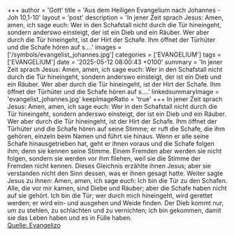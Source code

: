 +++
author = 'Gott'
title = 'Aus dem Heiligen Evangelium nach Johannes - Joh 10,1-10'
layout = 'post'
description = 'In jener Zeit sprach Jesus: Amen, amen, ich sage euch: Wer in den Schafstall nicht durch die Tür hineingeht, sondern anderswo einsteigt, der ist ein Dieb und ein Räuber. Wer aber durch die Tür hineingeht, ist der Hirt der Schafe. Ihm öffnet der Türhüter und die Schafe hören auf s....'
images = ['/symbols/evangelist_johannes.jpg']
categories = ['EVANGELIUM']
tags = ['EVANGELIUM']
date = '2025-05-12 08:00:43 +0100'
summary = 'In jener Zeit sprach Jesus: Amen, amen, ich sage euch: Wer in den Schafstall nicht durch die Tür hineingeht, sondern anderswo einsteigt, der ist ein Dieb und ein Räuber. Wer aber durch die Tür hineingeht, ist der Hirt der Schafe. Ihm öffnet der Türhüter und die Schafe hören auf s....'
linkedsummaryImage = 'evangelist_johannes.jpg'
keepImageRatio = 'true'
+++
In jener Zeit sprach Jesus: Amen, amen, ich sage euch: Wer in den Schafstall nicht durch die Tür hineingeht, sondern anderswo einsteigt, der ist ein Dieb und ein Räuber.
Wer aber durch die Tür hineingeht, ist der Hirt der Schafe.
Ihm öffnet der Türhüter und die Schafe hören auf seine Stimme; er ruft die Schafe, die ihm gehören, einzeln beim Namen und führt sie hinaus.<!--more-->
Wenn er alle seine Schafe hinausgetrieben hat, geht er ihnen voraus und die Schafe folgen ihm; denn sie kennen seine Stimme.
Einem Fremden aber werden sie nicht folgen, sondern sie werden vor ihm fliehen, weil sie die Stimme der Fremden nicht kennen.
Dieses Gleichnis erzählte ihnen Jesus; aber sie verstanden nicht den Sinn dessen, was er ihnen gesagt hatte.
Weiter sagte Jesus zu ihnen: Amen, amen, ich sage euch: Ich bin die Tür zu den Schafen.
Alle, die vor mir kamen, sind Diebe und Räuber; aber die Schafe haben nicht auf sie gehört.
Ich bin die Tür; wer durch mich hineingeht, wird gerettet werden; er wird ein- und ausgehen und Weide finden.
Der Dieb kommt nur, um zu stehlen, zu schlachten und zu vernichten; ich bin gekommen, damit sie das Leben haben und es in Fülle haben.<br> [Quelle: Evangelizo](https://evangeliumtagfuertag.org/DE/gospel)
